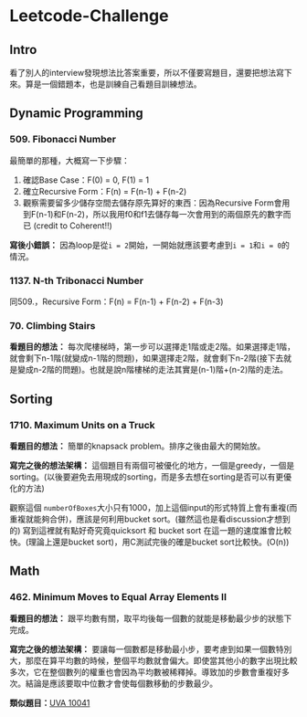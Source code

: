 # Leetcode-Challenge
## Intro
看了別人的interview發現想法比答案重要，所以不僅要寫題目，還要把想法寫下來。算是一個錯題本，也是訓練自己看題目訓練想法。

## Dynamic Programming
### 509. Fibonacci Number
最簡單的那種，大概寫一下步驟：
1. 確認Base Case：F(0) = 0, F(1) = 1
2. 確立Recursive Form：F(n) = F(n-1) + F(n-2)
3. 觀察需要留多少儲存空間去儲存原先算好的東西：因為Recursive Form會用到F(n-1)和F(n-2)，所以我用f0和f1去儲存每一次會用到的兩個原先的數字而已 (credit to Coherent!!)

**寫後小錯誤：** 因為loop是從`i = 2`開始，一開始就應該要考慮到`i = 1`和`i = 0`的情況。

### 1137. N-th Tribonacci Number
同509.，Recursive Form：F(n) = F(n-1) + F(n-2) + F(n-3)

### 70. Climbing Stairs
**看題目的想法：** 每次爬樓梯時，第一步可以選擇走1階或走2階。如果選擇走1階，就會剩下n-1階(就變成n-1階的問題)，如果選擇走2階，就會剩下n-2階(接下去就是變成n-2階的問題)。也就是說n階樓梯的走法其實是(n-1)階+(n-2)階的走法。

## Sorting
### 1710. Maximum Units on a Truck
**看題目的想法：** 簡單的knapsack problem。排序之後由最大的開始放。

**寫完之後的想法架構：** 這個題目有兩個可被優化的地方，一個是greedy，一個是sorting。(以後要避免去用現成的sorting，而是多去想在sorting是否可以有更優化的方法)

觀察這個 `numberOfBoxes`大小只有1000，加上這個input的形式特質上會有重複(而重複就能夠合併)，應該是何利用bucket sort。(雖然這也是看discussion才想到的)
寫到這裡就有點好奇究竟quicksort 和  bucket sort 在這一題的速度誰會比較快。(理論上還是bucket sort)，用C測試完後的確是bucket sort比較快。(O(n))

## Math

### 462. Minimum Moves to Equal Array Elements II
**看題目的想法：** 跟平均數有關，取平均後每一個數的就能是移動最少步的狀態下完成。

**寫完之後的想法架構：** 要讓每一個數都是移動最小步，要考慮到如果一個數特別大，那麼在算平均數的時候，整個平均數就會偏大。即使當其他小的數字出現比較多次，它在整個數列的權重也會因為平均數被稀釋掉。導致加的步數會重複好多次。結論是應該要取中位數才會使每個數移動的步數最少。

**類似題目：**[UVA 10041](https://zerojudge.tw/ShowProblem?problemid=a737)

